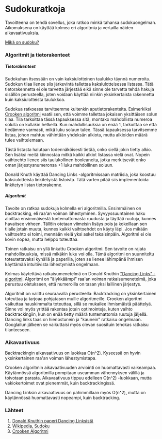 # Sudokuratkoja
Tavoitteena on tehdä sovellus, joka ratkoo minkä tahansa sudokuongelman. Aikomuksena on käyttää kolmea eri algoritmia ja vertailla näiden aikavaativuuksia.

[Mikä on sudoku?](https://en.wikipedia.org/wiki/Sudoku)

### Algoritmit ja tietorakenteet
##### Tietorakenteet
Sudokuhan itsessään on vain kaksiulotteinen taulukko täynnä numeroita. Sudokun tilaa lienee siis järkevintä tallettaa kaksiulotteisessa listassa. Tätä tietorakennetta ei ole tarvetta järjestää eikä sinne ole tarvetta tehdä hakuja sisällön perusteella, joten voidaan käyttää niinkin yksinkertaista rakennetta kuin kaksiulotteista taulukkoa.

Sudokua ratkoessa tarvitsemme kuitenkin aputietorakenteita. Esimerkiksi [Crooken algoritmi](http://www.ams.org/notices/200904/rtx090400460p.pdf) vaatii sen, että voimme tallettaa jokaisen yksittäisen solun tilaa. Tila tarkoittaa tässä tapauksessa sitä, montako mahdollista numeroa solulla on kullakin hetkellä. Kun mahdollisuuksia on enää 1, tarkoittaa se että tiedämme varmasti, mikä luku soluun tulee. Tässä tapauksessa tarvitsemme listaa, johon mahtuu vähintään yhdeksän alkiota, mutta alkioiden määrä tulee vaihtelemaan.

Tästä listasta halutaan todennäköisesti tietää, onko siellä jokin tietty alkio. Sen lisäksi meitä kiinnostaa mitkä kaikki alkiot listassa vielä ovat. Nopein vaihtoehto lienee siis taulukollinen booleaneita, jotka merkitsevät onko oman järjestysnumeronsa +1 luku mahdollinen soluun.

Donald Knuth käyttää Dancing Links -algoritmissaan matriisia, joka koostuu kaksiulotteista linkitetyistä listoista. Tätä varten pitää siis implementoida linkitetyn listan tietorakenne.

##### Algoritmit
Tavoite on ratkoa sudokuja kolmella eri algoritmilla. Ensimmäinen on backtracking, eli raa'an voiman lähestyminen. Syvyyssuuntainen haku aloittaa ensimmäisestä tuntemattomasta ruudusta ja täyttää ruutuja, kunnes havaitsee virheen. Tällöin otetaan viimeisin lisäys pois ja kokeillaan sen tilalle jotain muuta, kunnes kaikki vaihtoehdot on käyty läpi. Jos mikään vaihtoehto ei toimi, mennään vielä yksi askel takaisinpäin. Algoritmi ei ole kovin nopea, mutta helppo toteuttaa.

Toinen ratkaisu on yllä linkattu Crooken algoritmi. Sen tavoite on rajata mahdollisuuksia, missä mikäkin luku voi olla. Tämä algoritmi on suunniteltu toteutettavaksi kynällä ja paperilla, joten se lienee lähimpänä ihmisen käyttämää intuitiivista lähestymistä ongelmaan.

Kolmas käytettävä ratkaisumenetelmä on Donald Knuthin ["Dancing Links" -algoritmi](https://www.ocf.berkeley.edu/~jchu/publicportal/sudoku/0011047.pdf). Algoritmi on "älykkäämpi" raa'an voiman ratkaisumenetelmä, joka perustuu oletukseen, että numeroilla on tasan yksi laillinen järjestys.

Algoritmit on valittu seuraavalla perusteella: Backtracking on yksinkertainen toteuttaa ja tarjoaa pohjatason muille algoritmeille. Crooken algoritmi vaikuttaa hauskimmalta toteuttaa, sillä se mukailee ihmismäistä päättelyä. Sinne voi myös yrittää rakentaa jotain optimointeja, kuten vaihto backtrackingiin, kun on enää tietty määrä tuntemattomia ruutuja jäljellä. Dancing links taas on hienostunein ja "kaunein" ratkaisu ongelmaan. Googlailun jälkeen se vaikuttaisi myös olevan suosituin tehokas ratkaisu tilanteeseen.


### Aikavaativuus
Backtrackingin aikavaativuus on luokkaa O(n^2). Kyseessä on hyvin yksinkertainen raa'an voiman lähestymistapa.

Crooken algoritmin aikavaativuuden arviointi on huomattavasti vaikeampaa. Käytännössä algoritmilla pompitaan useamman vähennyksen välillä ja toivotaan parasta. Aikavaativuus tippuu edelleen O(n^2) -luokkaan, mutta vakiokertoimet ovat pienemmät, kuin backtrackingissä.

Dancing Linksin aikavaativuus on pahimmillaan myös O(n^2), mutta on käytännössä huomattavasti nopeampi, kuin backtracking.

### Lähteet
1. [Donald Knuthin paperi Dancing Linksistä](https://www.ocf.berkeley.edu/~jchu/publicportal/sudoku/0011047.pdf)
2. [Wikipedia, Sudoku](https://en.wikipedia.org/wiki/Sudoku)
3. [Crooken Algoritmi](http://www.ams.org/notices/200904/rtx090400460p.pdf)
